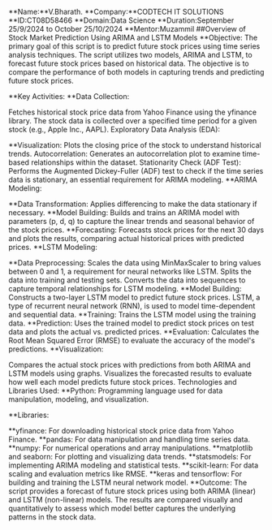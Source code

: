 **Name:**V.Bharath.
**Company:**CODTECH IT SOLUTIONS
**ID:CT08D58466
**Domain:Data Science
**Duration:September 25/9/2024 to October 25/10/2024
**Mentor:Muzammil
##Overview of Stock Market Prediction Using ARIMA and LSTM Models
**Objective:
The primary goal of this script is to predict future stock prices using time series analysis techniques. The script utilizes two models, ARIMA and LSTM, to forecast future stock prices based on historical data. The objective is to compare the performance of both models in capturing trends and predicting future stock prices.

**Key Activities:
**Data Collection:

Fetches historical stock price data from Yahoo Finance using the yfinance library.
The stock data is collected over a specified time period for a given stock (e.g., Apple Inc., AAPL).
Exploratory Data Analysis (EDA):

**Visualization: Plots the closing price of the stock to understand historical trends.
Autocorrelation: Generates an autocorrelation plot to examine time-based relationships within the dataset.
Stationarity Check (ADF Test): Performs the Augmented Dickey-Fuller (ADF) test to check if the time series data is stationary, an essential requirement for ARIMA modeling.
**ARIMA Modeling:

**Data Transformation: Applies differencing to make the data stationary if necessary.
**Model Building: Builds and trains an ARIMA model with parameters (p, d, q) to capture the linear trends and seasonal behavior of the stock prices.
**Forecasting: Forecasts stock prices for the next 30 days and plots the results, comparing actual historical prices with predicted prices.
**LSTM Modeling:

**Data Preprocessing:
Scales the data using MinMaxScaler to bring values between 0 and 1, a requirement for neural networks like LSTM.
Splits the data into training and testing sets.
Converts the data into sequences to capture temporal relationships for LSTM modeling.
**Model Building: Constructs a two-layer LSTM model to predict future stock prices. LSTM, a type of recurrent neural network (RNN), is used to model time-dependent and sequential data.
**Training: Trains the LSTM model using the training data.
**Prediction: Uses the trained model to predict stock prices on test data and plots the actual vs. predicted prices.
**Evaluation: Calculates the Root Mean Squared Error (RMSE) to evaluate the accuracy of the model's predictions.
**Visualization:

Compares the actual stock prices with predictions from both ARIMA and LSTM models using graphs.
Visualizes the forecasted results to evaluate how well each model predicts future stock prices.
Technologies and Libraries Used:
**Python: Programming language used for data manipulation, modeling, and visualization.

**Libraries:

**yfinance: For downloading historical stock price data from Yahoo Finance.
**pandas: For data manipulation and handling time series data.
**numpy: For numerical operations and array manipulations.
**matplotlib and seaborn: For plotting and visualizing data trends.
**statsmodels: For implementing ARIMA modeling and statistical tests.
**scikit-learn: For data scaling and evaluation metrics like RMSE.
**keras and tensorflow: For building and training the LSTM neural network model.
**Outcome:
The script provides a forecast of future stock prices using both ARIMA (linear) and LSTM (non-linear) models. The results are compared visually and quantitatively to assess which model better captures the underlying patterns in the stock data.
